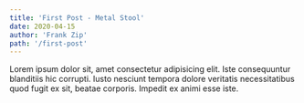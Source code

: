 ```yaml
---
title: 'First Post - Metal Stool'
date: 2020-04-15
author: 'Frank Zip'
path: '/first-post'
---
```


Lorem ipsum dolor sit, amet consectetur adipisicing elit. Iste consequuntur blanditiis hic corrupti. Iusto nesciunt tempora dolore veritatis necessitatibus quod fugit ex sit, beatae corporis. Impedit ex animi esse iste.